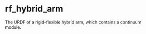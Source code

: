 <!--
 * @Author       : ZhangXu tjuzx2016@126.com
 * @Date         : 2024-07-17 15:48:04
 * @LastEditors  : ZhangXu
 * @LastEditTime : 2024-07-17 15:48:54
 * @Description  : 
 * @Refer        : 
 * 
 * Copyright (c) 2024 by 天津大学先进机构学及机器人学中心, All Rights Reserved. 
-->
# rf_hybrid_arm
The URDF of a rigid-flexible hybrid arm, which contains a continuum module.